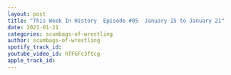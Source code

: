 ```yaml
---
layout: post
title: "This Week In History  Episode #05  January 15 to January 21"
date: 2021-01-21
categories: scumbags-of-wrestling
author: scumbags-of-wrestling
spotify_track_id: 
youtube_video_id: hTFGFc3ftcg
apple_track_id: 
---
```

